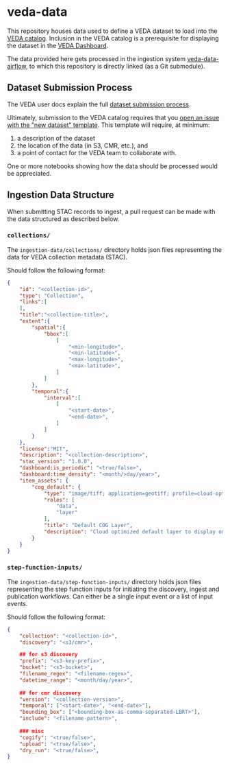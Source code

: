 # veda-data

This repository houses data used to define a VEDA dataset to load into the [VEDA catalog](https://nasa-impact.github.io/veda-docs/services/apis.html). Inclusion in the VEDA catalog is a prerequisite for displaying the dataset in the [VEDA Dashboard](https://www.earthdata.nasa.gov/dashboard/).

The data provided here gets processed in the ingestion system [veda-data-airflow](https://github.com/NASA-IMPACT/veda-data-airflow), to which this repository is directly linked (as a Git submodule).


## Dataset Submission Process

The VEDA user docs explain the full [dataset submission process](https://nasa-impact.github.io/veda-docs/contributing/dataset-ingestion/).

Ultimately, submission to the VEDA catalog requires that you [open an issue with the "new dataset" template](https://github.com/NASA-IMPACT/veda-data/issues/new?assignees=&labels=dataset&projects=&template=new-dataset.yaml&title=New+Dataset%3A+%3Cdataset+title%3E). This template will require, at minimum:

1. a description of the dataset
2. the location of the data (in S3, CMR, etc.), and 
3. a point of contact for the VEDA team to collaborate with. 

One or more notebooks showing how the data should be processed would be appreciated.


## Ingestion Data Structure

When submitting STAC records to ingest, a pull request can be made with the data structured as described below. 

### `collections/`

The `ingestion-data/collections/` directory holds json files representing the data for VEDA collection metadata (STAC).

Should follow the following format:

```json
{
    "id": "<collection-id>",
    "type": "Collection",
    "links":[
    ],
    "title":"<collection-title>",
    "extent":{
        "spatial":{
            "bbox":[
                [
                    "<min-longitude>",
                    "<min-latitude>",
                    "<max-longitude>",
                    "<max-latitude>",
                ]
            ]
        },
        "temporal":{
            "interval":[
                [
                    "<start-date>",
                    "<end-date>",
                ]
            ]
        }
    },
    "license":"MIT",
    "description": "<collection-description>",
    "stac_version": "1.0.0",
    "dashboard:is_periodic": "<true/false>",
    "dashboard:time_density": "<month/>day/year>",
    "item_assets": {
        "cog_default": {
            "type": "image/tiff; application=geotiff; profile=cloud-optimized",
            "roles": [
                "data",
                "layer"
            ],
            "title": "Default COG Layer",
            "description": "Cloud optimized default layer to display on map"
        }
    }
}

```

### `step-function-inputs/`

The `ingestion-data/step-function-inputs/` directory holds json files representing the step function inputs for initiating the discovery, ingest and publication workflows.
Can either be a single input event or a list of input events.

Should follow the following format:

```json
{
    "collection": "<collection-id>",
    "discovery": "<s3/cmr>",

    ## for s3 discovery
    "prefix": "<s3-key-prefix>",
    "bucket": "<s3-bucket>",
    "filename_regex": "<filename-regex>",
    "datetime_range": "<month/day/year>",
    
    ## for cmr discovery
    "version": "<collection-version>",
    "temporal": ["<start-date>", "<end-date>"],
    "bounding_box": ["<bounding-box-as-comma-separated-LBRT>"],
    "include": "<filename-pattern>",
    
    ### misc
    "cogify": "<true/false>",
    "upload": "<true/false>",
    "dry_run": "<true/false>",
}
```

